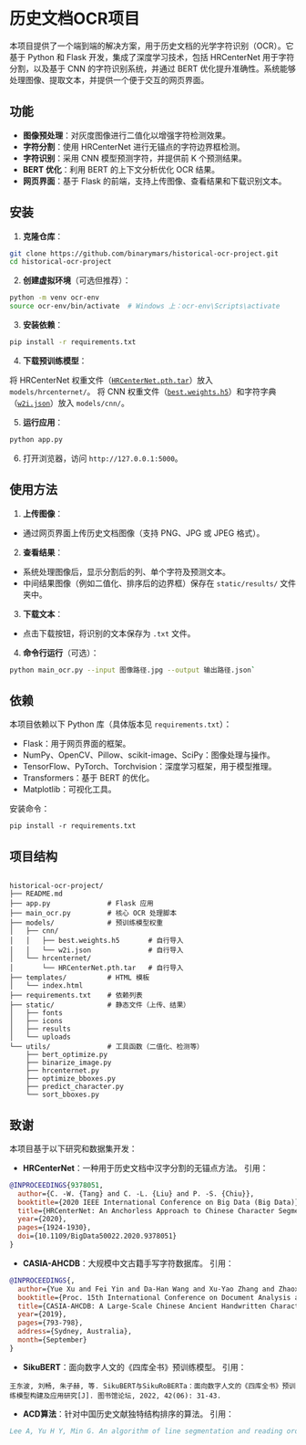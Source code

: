 # 历史文档OCR项目

本项目提供了一个端到端的解决方案，用于历史文档的光学字符识别（OCR）。它基于 Python 和 Flask 开发，集成了深度学习技术，包括 HRCenterNet 用于字符分割，以及基于 CNN 的字符识别系统，并通过 BERT 优化提升准确性。系统能够处理图像、提取文本，并提供一个便于交互的网页界面。

## 功能

- **图像预处理**：对灰度图像进行二值化以增强字符检测效果。
- **字符分割**：使用 HRCenterNet 进行无锚点的字符边界框检测。
- **字符识别**：采用 CNN 模型预测字符，并提供前 K 个预测结果。
- **BERT 优化**：利用 BERT 的上下文分析优化 OCR 结果。
- **网页界面**：基于 Flask 的前端，支持上传图像、查看结果和下载识别文本。

## 安装

1. **克隆仓库**：

```bash
git clone https://github.com/binarymars/historical-ocr-project.git
cd historical-ocr-project
```

2. **创建虚拟环境**（可选但推荐）：

```bash
python -m venv ocr-env
source ocr-env/bin/activate  # Windows 上：ocr-env\Scripts\activate
```

3. **安装依赖**：

```bash
pip install -r requirements.txt
```

4. **下载预训练模型**：

将 HRCenterNet 权重文件（[`HRCenterNet.pth.tar`](https://drive.google.com/file/d/1noPhjYcV09fTSPZHPjXAHzJ2gtwa57Wu/view?usp=share_link)）放入 `models/hrcenternet/`。
将 CNN 权重文件（[`best.weights.h5`](https://drive.google.com/file/d/1tTMdS7svNjS1huOh_21epi6bcbCHQF7y/view?usp=share_link)）和字符字典（[`w2i.json`](https://drive.google.com/file/d/1c7kiyZbjQ_AQdtmYxLQ6huX03drLRX8M/view?usp=share_link)）放入 `models/cnn/`。

5. **运行应用**：

```bash
python app.py
```

6. 打开浏览器，访问 `http://127.0.0.1:5000`。

## 使用方法

1. **上传图像**：

- 通过网页界面上传历史文档图像（支持 PNG、JPG 或 JPEG 格式）。

2. **查看结果**：

- 系统处理图像后，显示分割后的列、单个字符及预测文本。
- 中间结果图像（例如二值化、排序后的边界框）保存在 `static/results/` 文件夹中。

3. **下载文本**：

- 点击下载按钮，将识别的文本保存为 `.txt` 文件。

4. **命令行运行**（可选）：

```bash
python main_ocr.py --input 图像路径.jpg --output 输出路径.json`
```

## 依赖

本项目依赖以下 Python 库（具体版本见 `requirements.txt`）：

- Flask：用于网页界面的框架。
- NumPy、OpenCV、Pillow、scikit-image、SciPy：图像处理与操作。
- TensorFlow、PyTorch、Torchvision：深度学习框架，用于模型推理。
- Transformers：基于 BERT 的优化。
- Matplotlib：可视化工具。

安装命令：

```
pip install -r requirements.txt
```

## 项目结构

```text

historical-ocr-project/
├── README.md
├── app.py              # Flask 应用
├── main_ocr.py         # 核心 OCR 处理脚本
├── models/             # 预训练模型权重
│   ├── cnn/
│   │   ├── best.weights.h5       # 自行导入
│   │   └── w2i.json              # 自行导入
│   └── hrcenternet/
│       └── HRCenterNet.pth.tar   # 自行导入
├── templates/          # HTML 模板
│   └── index.html
├── requirements.txt    # 依赖列表
├── static/             # 静态文件（上传、结果）
│   ├── fonts
│   ├── icons
│   ├── results
│   └── uploads
└── utils/              # 工具函数（二值化、检测等）
    ├── bert_optimize.py
    ├── binarize_image.py
    ├── hrcenternet.py
    ├── optimize_bboxes.py
    ├── predict_character.py
    └── sort_bboxes.py
```

## 致谢

本项目基于以下研究和数据集开发：

- **HRCenterNet**：一种用于历史文档中汉字分割的无锚点方法。
引用：

```bibtex
@INPROCEEDINGS{9378051,  
  author={C. -W. {Tang} and C. -L. {Liu} and P. -S. {Chiu}},  
  booktitle={2020 IEEE International Conference on Big Data (Big Data)},   
  title={HRCenterNet: An Anchorless Approach to Chinese Character Segmentation in Historical Documents},   
  year={2020},  
  pages={1924-1930},  
  doi={10.1109/BigData50022.2020.9378051}
}
```

- **CASIA-AHCDB**：大规模中文古籍手写字符数据库。
引用：

```bibtex
@INPROCEEDINGS{,  
  author={Yue Xu and Fei Yin and Da-Han Wang and Xu-Yao Zhang and Zhaoxiang Zhang and Cheng-Lin Liu},  
  booktitle={Proc. 15th International Conference on Document Analysis and Recognition (ICDAR)},  
  title={CASIA-AHCDB: A Large-Scale Chinese Ancient Handwritten Characters Database},  
  year={2019},  
  pages={793-798},  
  address={Sydney, Australia},  
  month={September}
}
```

- **SikuBERT**：面向数字人文的《四库全书》预训练模型。
引用：

```bibttex
王东波, 刘畅, 朱子赫, 等. SikuBERT与SikuRoBERTa：面向数字人文的《四库全书》预训练模型构建及应用研究[J]. 图书馆论坛, 2022, 42(06): 31-43.
```

- **ACD算法**：针对中国历史文献独特结构排序的算法。
引用：

```bibtex
Lee A, Yu H Y, Min G. An algorithm of line segmentation and reading order sorting based on adjacent character detection: a post-processing of ocr for digitization of chinese historical texts[J]. Journal of Cultural Heritage, 2024, 67: 80-91.
```
